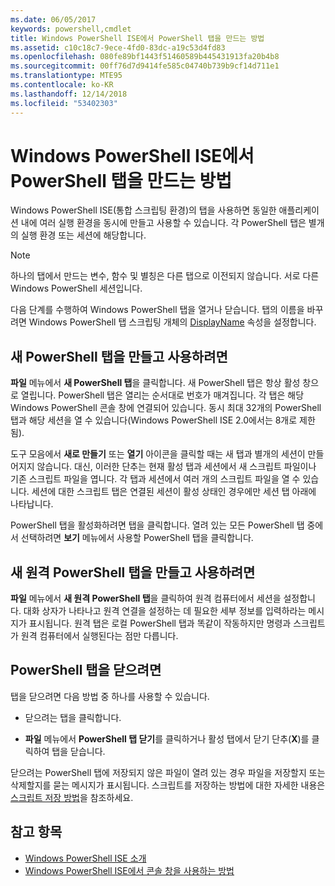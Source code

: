 ```yaml
---
ms.date: 06/05/2017
keywords: powershell,cmdlet
title: Windows PowerShell ISE에서 PowerShell 탭을 만드는 방법
ms.assetid: c10c18c7-9ece-4fd0-83dc-a19c53d4fd83
ms.openlocfilehash: 080fe89bf1443f51460589b445431913fa20b4b8
ms.sourcegitcommit: 00ff76d7d9414fe585c04740b739b9cf14d711e1
ms.translationtype: MTE95
ms.contentlocale: ko-KR
ms.lasthandoff: 12/14/2018
ms.locfileid: "53402303"
---
```

# <a name="how-to-create-a-powershell-tab-in-windows-powershell-ise"></a>Windows PowerShell ISE에서 PowerShell 탭을 만드는 방법

Windows PowerShell ISE(통합 스크립팅 환경)의 탭을 사용하면 동일한 애플리케이션 내에 여러 실행 환경을 동시에 만들고 사용할 수 있습니다.
각 PowerShell 탭은 별개의 실행 환경 또는 세션에 해당합니다.

> [!NOTE]
> 하나의 탭에서 만드는 변수, 함수 및 별칭은 다른 탭으로 이전되지 않습니다. 서로 다른 Windows PowerShell 세션입니다.

다음 단계를 수행하여 Windows PowerShell 탭을 열거나 닫습니다.
탭의 이름을 바꾸려면 Windows PowerShell 탭 스크립팅 개체의 [DisplayName](object-model/The-PowerShellTab-Object.md#displayname) 속성을 설정합니다.

## <a name="to-create-and-use-a-new-powershell-tab"></a>새 PowerShell 탭을 만들고 사용하려면

**파일** 메뉴에서 **새 PowerShell 탭**을 클릭합니다. 새 PowerShell 탭은 항상 활성 창으로 열립니다.
PowerShell 탭은 열리는 순서대로 번호가 매겨집니다.
각 탭은 해당 Windows PowerShell 콘솔 창에 연결되어 있습니다.
동시 최대 32개의 PowerShell 탭과 해당 세션을 열 수 있습니다(Windows PowerShell ISE 2.0에서는 8개로 제한됨).

도구 모음에서 **새로 만들기** 또는 **열기** 아이콘을 클릭할 때는 새 탭과 별개의 세션이 만들어지지 않습니다.
대신, 이러한 단추는 현재 활성 탭과 세션에서 새 스크립트 파일이나 기존 스크립트 파일을 엽니다.
각 탭과 세션에서 여러 개의 스크립트 파일을 열 수 있습니다.
세션에 대한 스크립트 탭은 연결된 세션이 활성 상태인 경우에만 세션 탭 아래에 나타납니다.

PowerShell 탭을 활성화하려면 탭을 클릭합니다. 열려 있는 모든 PowerShell 탭 중에서 선택하려면 **보기** 메뉴에서 사용할 PowerShell 탭을 클릭합니다.

## <a name="to-create-and-use-a-new-remote-powershell-tab"></a>새 원격 PowerShell 탭을 만들고 사용하려면

**파일** 메뉴에서 **새 원격 PowerShell 탭**을 클릭하여 원격 컴퓨터에서 세션을 설정합니다.
대화 상자가 나타나고 원격 연결을 설정하는 데 필요한 세부 정보를 입력하라는 메시지가 표시됩니다.
원격 탭은 로컬 PowerShell 탭과 똑같이 작동하지만 명령과 스크립트가 원격 컴퓨터에서 실행된다는 점만 다릅니다.

## <a name="to-close-a-powershell-tab"></a>PowerShell 탭을 닫으려면

탭을 닫으려면 다음 방법 중 하나를 사용할 수 있습니다.

- 닫으려는 탭을 클릭합니다.

- **파일** 메뉴에서 **PowerShell 탭 닫기**를 클릭하거나 활성 탭에서 닫기 단추(**X**)를 클릭하여 탭을 닫습니다.

닫으려는 PowerShell 탭에 저장되지 않은 파일이 열려 있는 경우 파일을 저장할지 또는 삭제할지를 묻는 메시지가 표시됩니다.
스크립트를 저장하는 방법에 대한 자세한 내용은 [스크립트 저장 방법](How-to-Write-and-Run-Scripts-in-the-Windows-PowerShell-ISE.md#how-to-save-a-script)을 참조하세요.

## <a name="see-also"></a>참고 항목

- [Windows PowerShell ISE 소개](Introducing-the-Windows-PowerShell-ISE.md)
- [Windows PowerShell ISE에서 콘솔 창을 사용하는 방법](How-to-Use-the-Console-Pane-in-the-Windows-PowerShell-ISE.md)